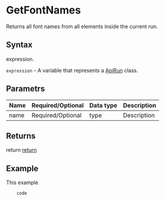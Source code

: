 # GetFontNames

Returns all font names from all elements inside the current run.

## Syntax

expression.

`expression` - A variable that represents a [ApiRun](../ApiRun.md) class.

## Parametrs

| **Name** | **Required/Optional** | **Data type** | **Description** |
| ------------- | ------------- | ------------- | ------------- |
| name | Required/Optional | type | Description |

## Returns

return
[return](todo_link)

## Example

This example

```javascript
	code
```